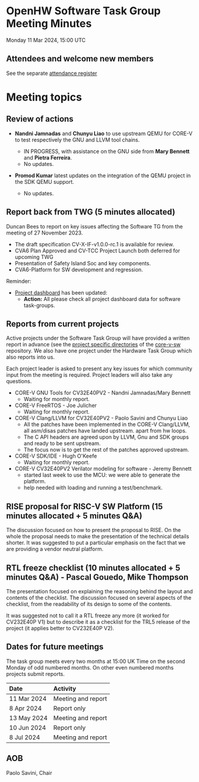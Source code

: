 # OpenHW Software Task Group Meeting Minutes

Monday 11 Mar 2024, 15:00 UTC

## Attendees and welcome new members

See the separate [attendance register](https://github.com/openhwgroup/programs/blob/master/TWG-and-TG-Attendance-Tracking/TGSoftware_Attendance_2024.md)

# Meeting topics

## Review of actions

- **Nandni Jamnadas** and **Chunyu Liao** to use upstream QEMU for CORE-V to test respectively the GNU and LLVM tool chains.
  - IN PROGRESS, with assistance on the GNU side from **Mary Bennett** and  **Pietra Ferreira**.
  - No updates.

- **Promod Kumar** latest updates on the integration of the QEMU project in the SDK QEMU support.
  - No updates.

## Report back from TWG (5 minutes allocated)

Duncan Bees to report on key issues affecting the Software TG from the meeting of 27 November 2023.

- The draft specification CV-X-IF-v1.0.0-rc.1 is available for review.
- CVA6 Plan Approved and CV-TCC Project Launch both deferred for upcoming TWG
- Presentation of Safety Island Soc and key components.
- CVA6-Platform for SW development and regression.

Reminder:
- [Project dashboard](https://github.com/openhwgroup/programs/blob/master/dashboard/Dashboard_SpreadSheetFriendly.md) has been updated:
  - **Action:** All please check all project dashboard data for software task-groups.

## Reports from current projects

Active projects under the Software Task Group will have provided a written report in advance (see the [project specific directories](https://github.com/openhwgroup/core-v-sw/blob/master/projects) of the [core-v-sw](https://github.com/openhwgroup/core-v-sw) repository. We also have one project under the Hardware Task Group which also reports into us.

Each project leader is asked to present any key issues for which community input from the meeting is required.  Project leaders will also take any questions.

- CORE-V GNU Tools for CV32E40PV2 - Nandni Jamnadas/Mary Bennett
  - Waiting for monthly report.
- CORE-V FreeRTOS - Joe Julicher
  - Waiting for monthly report.
- CORE-V Clang/LLVM for CV32E40PV2 - Paolo Savini and Chunyu Liao
  - All the patches have been implemented in the CORE-V Clang/LLVM, all asm/disas patches have landed upstream. apart from hw loops.
  - The C API headers are agreed upon by LLVM, Gnu and SDK groups and ready to be sent upstream.
  - The focus now is to get the rest of the patches approved upstream.
- CORE-V SDK/IDE - Hugh O'Keefe
  - Waiting for monthly report.
- CORE-V CV32E40PV2 Verilator modeling for software - Jeremy Bennett
  - started last week to use the MCU: we were able to generate the platform.
  - help needed with loading and running a test/benchmark.

## RISE proposal for RISC-V SW Platform (15 minutes allocated + 5 minutes Q&A)

The discussion focused on how to present the proposal to RISE.
On the whole the proposal needs to make the presentation of the technical details shorter.
It was suggested to put a particular emphasis on the fact that we are providing a vendor neutral platform.

## RTL freeze checklist (10 minutes allocated + 5 minutes Q&A) - **Pascal Gouedo**, **Mike Thompson**

The presentation focused on explaining the reasoning behind the layout and contents of the checklist.
The discussion focused on several aspects of the checklist, from the readability of its design to some of the contents.

It was suggested not to call it a RTL freeze any more (it worked for CV232E40P V1) but to describe it as a checklist for the TRL5 release of the project (it applies better to CV232E40P V2).

## Dates for future meetings

The task group meets every two months at 15:00 UK Time on the second Monday of odd numbered months.  On other even numbered months projects submit reports.

| Date        | Activity                              |
| :---------- | :------------------------------------ |
| 11 Mar 2024 | Meeting and report                    |
|  8 Apr 2024 | Report only                           |
| 13 May 2024 | Meeting and report                    |
| 10 Jun 2024 | Report only                           |
|  8 Jul 2024 | Meeting and report                    |

## AOB


Paolo Savini, Chair
